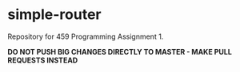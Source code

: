 # simple-router

Repository for 459 Programming Assignment 1.

**DO NOT PUSH BIG CHANGES DIRECTLY TO MASTER - MAKE PULL REQUESTS INSTEAD**

